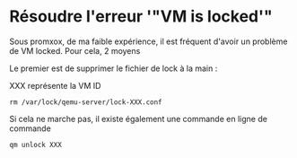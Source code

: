# Résoudre l'erreur '"VM is locked'" 
 
Sous promxox, de ma faible expérience, il est fréquent d'avoir un 
problème de VM locked. Pour cela, 2 moyens 
 
Le premier est de supprimer le fichier de lock à la main : 
 
XXX représente la VM ID 
 
``` linenums:1|Delete 
rm /var/lock/qemu-server/lock-XXX.conf 
``` 
 
Si cela ne marche pas, il existe également une commande en ligne de 
commande 
 
``` linenums:1|Unlock 
qm unlock XXX 
``` 
